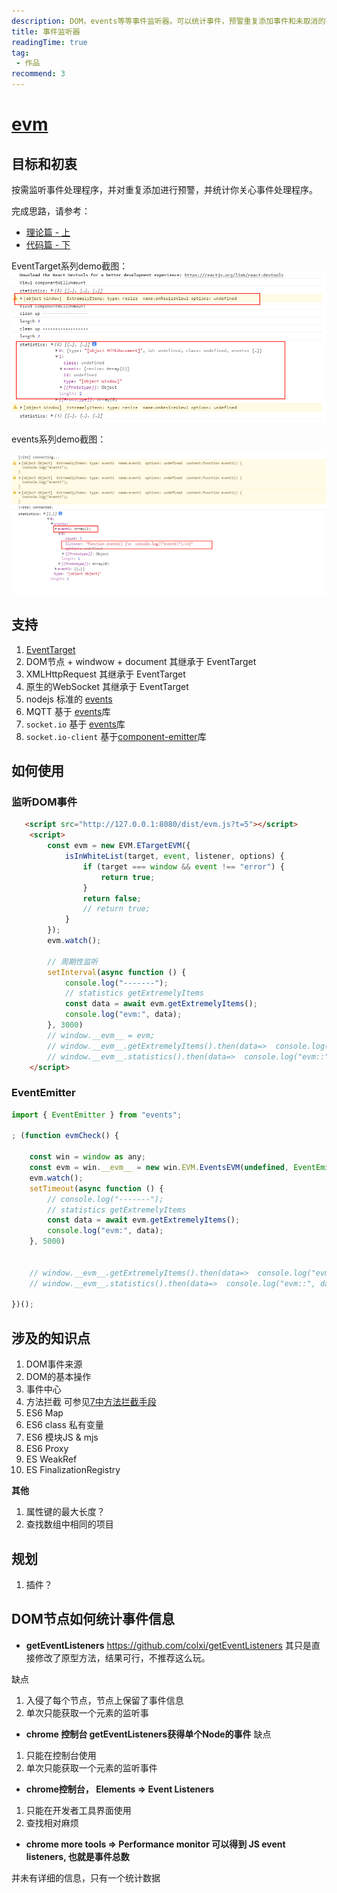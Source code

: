 ```yaml
---
description: DOM，events等等事件监听器。可以统计事件，预警重复添加事件和未取消的事件监听程序。
title: 事件监听器
readingTime: true
tag:
 - 作品
recommend: 3
---
```


# [evm](https://github.com/xiangwenhu/evm)


## 目标和初衷
按需监听事件处理程序，并对重复添加进行预警，并统计你关心事件处理程序。

完成思路，请参考：
* [理论篇 - 上](https://juejin.cn/post/7010919477541863438)
* [代码篇 - 下](https://juejin.cn/post/7016872891815821348)


EventTarget系列demo截图：
![](https://raw.githubusercontent.com/xiangwenhu/evm/master/images/demo-et.png)

events系列demo截图：

![](https://raw.githubusercontent.com/xiangwenhu/evm/master/images/demo-events.png)


## 支持
1. [EventTarget](https://developer.mozilla.org/zh-CN/docs/Web/API/EventTarget)
2. DOM节点 + windwow + document
    其继承于 EventTarget
3. XMLHttpRequest
    其继承于 EventTarget
4. 原生的WebSocket
   其继承于 EventTarget
5. nodejs 标准的 [events](https://github.com/browserify/events)
6. MQTT
   基于 [events](https://github.com/browserify/events)库
7. `socket.io` 
   基于 [events](https://github.com/browserify/events)库
8. `socket.io-client`
   基于[component-emitter](https://www.npmjs.com/package/component-emitter)库

## 如何使用

### 监听DOM事件
```html
   <script src="http://127.0.0.1:8080/dist/evm.js?t=5"></script>
    <script>
        const evm = new EVM.ETargetEVM({
            isInWhiteList(target, event, listener, options) {
                if (target === window && event !== "error") {
                    return true;
                }
                return false;
                // return true;
            }
        });
        evm.watch();

        // 周期性监听
        setInterval(async function () {
            console.log("-------");
            // statistics getExtremelyItems
            const data = await evm.getExtremelyItems();
            console.log("evm:", data);
        }, 3000)
        // window.__evm__ = evm;
        // window.__evm__.getExtremelyItems().then(data=>  console.log("evm::", data));
        // window.__evm__.statistics().then(data=>  console.log("evm::", data));
    </script>
```


### EventEmitter

```js
import { EventEmitter } from "events";

; (function evmCheck() {

    const win = window as any;
    const evm = win.__evm__ = new win.EVM.EventsEVM(undefined, EventEmitter);
    evm.watch();
    setTimeout(async function () {
        // console.log("-------");
        // statistics getExtremelyItems
        const data = await evm.getExtremelyItems();
        console.log("evm:", data);
    }, 5000)


    // window.__evm__.getExtremelyItems().then(data=>  console.log("evm::", data));
    // window.__evm__.statistics().then(data=>  console.log("evm::", data));

})();
```



## 涉及的知识点

1. DOM事件来源
2. DOM的基本操作
3. 事件中心
4. 方法拦截
   可参见[7中方法拦截手段](https://github.com/xiangwenhu/topics/tree/master/%E6%8B%A6%E6%88%AA%E6%96%B9%E6%B3%95)
5. ES6 Map
6. ES6 class 私有变量
7. ES6 模块JS & mjs
8. ES6 Proxy
9. ES  WeakRef
10. ES FinalizationRegistry


**其他**   
1. 属性键的最大长度？
2. 查找数组中相同的项目



## 规划
1. 插件？


## DOM节点如何统计事件信息

* **getEventListeners**
https://github.com/colxi/getEventListeners 
其只是直接修改了原型方法，结果可行，不推荐这么玩。

缺点
1. 入侵了每个节点，节点上保留了事件信息
2. 单次只能获取一个元素的监听事

* **chrome 控制台 getEventListeners获得单个Node的事件**
缺点
1. 只能在控制台使用
2. 单次只能获取一个元素的监听事件

* **chrome控制台， Elements => Event Listeners**
1. 只能在开发者工具界面使用
2. 查找相对麻烦

* **chrome more tools => Performance monitor 可以得到 JS event listeners, 也就是事件总数**

并未有详细的信息，只有一个统计数据
  
